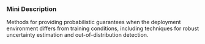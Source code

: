### Mini Description

Methods for providing probabilistic guarantees when the deployment environment differs from training conditions, including techniques for robust uncertainty estimation and out-of-distribution detection.
